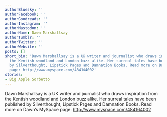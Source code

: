 ```yaml
---
authorBluesky: ''
authorFacebook: ''
authorGoodreads: ''
authorInstagram: ''
authorMastodon: ''
authorName: Dawn Marshallsay
authorTumblr: ''
authorTwitter: ''
authorWebsite: ''
posts: []
short_bio: 'Dawn Marshallsay is a UK writer and journalist who draws inspiration from
  the Kentish woodland and London buzz alike. Her surreal tales have been published
  by Silverthought, Lipstick Pages and Damnation Books. Read more on Dawn’s MySpace
  page: http://www.myspace.com/484164002'
stories:
- Big Apple Sorbetto
---
```


Dawn Marshallsay is a UK writer and journalist who draws inspiration from the Kentish woodland and London buzz alike. Her surreal tales have been published by Silverthought, Lipstick Pages and Damnation Books. Read more on Dawn’s MySpace page: http://www.myspace.com/484164002
